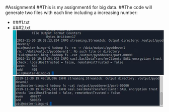 #Assignment4
##This is my assignment4 for big data.
##The code will generate two files with each line including a increasing number:
* ###1.txt
* ###2.txt
!["1"](/1.jpeg "result for 1000")
!["2"](/2.jpeg "result for 1000000")
